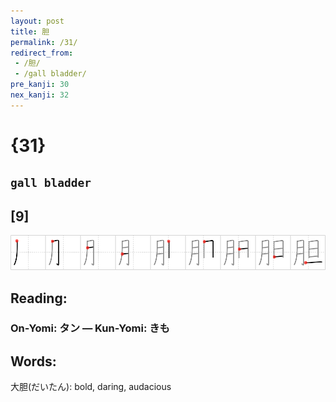 ```yaml
---
layout: post
title: 胆
permalink: /31/
redirect_from:
 - /胆/
 - /gall bladder/
pre_kanji: 30
nex_kanji: 32
---
```


# {31}

## `gall bladder`

## [9]

<div class="stroke"><img src="../images/E88386.png" /></div>

## Reading:

### On-Yomi: タン &mdash; Kun-Yomi: きも

## Words:

大胆(だいたん): bold, daring, audacious
